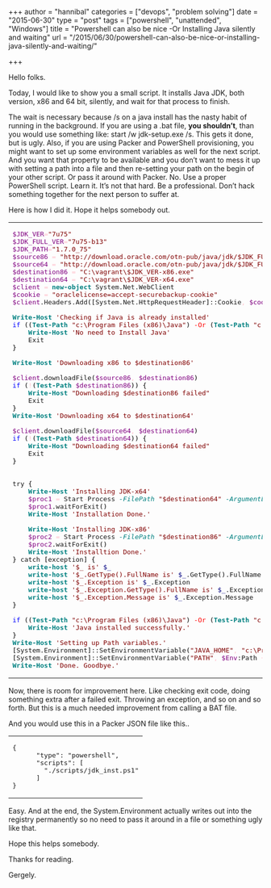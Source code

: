 +++
author = "hannibal"
categories = ["devops", "problem solving"]
date = "2015-06-30"
type = "post"
tags = ["powershell", "unattended", "Windows"]
title = "Powershell can also be nice -Or Installing Java silently and waiting"
url = "/2015/06/30/powershell-can-also-be-nice-or-installing-java-silently-and-waiting/"

+++

Hello folks.

Today, I would like to show you a small script. It installs Java JDK, both version, x86 and 64 bit, silently, and wait for that process to finish. 

The wait is necessary because /s on a java install has the nasty habit of running in the background. If you are using a .bat file, **you shouldn&#8217;t**, than you would use something like: start /w jdk-setup.exe /s. This gets it done, but is ugly. Also, if you are using Packer and PowerShell provisioning, you might want to set up some environment variables as well for the next script. And you want that property to be available and you don&#8217;t want to mess it up with setting a path into a file and then re-setting your path on the begin of your other script. Or pass it around with Packer. No. Use a proper PowerShell script. Learn it. It&#8217;s not that hard. Be a professional. Don&#8217;t hack something together for the next person to suffer at. 

Here is how I did it. Hope it helps somebody out.

<div class="wp_syntax">
  <table>
    <tr>
      <td class="code">
        <pre class="powershell" style="font-family:monospace;"><span style="color: #800080;">$JDK_VER</span><span style="color: pink;">=</span><span style="color: #800000;">"7u75"</span>
<span style="color: #800080;">$JDK_FULL_VER</span><span style="color: pink;">=</span><span style="color: #800000;">"7u75-b13"</span>
<span style="color: #800080;">$JDK_PATH</span><span style="color: pink;">=</span><span style="color: #800000;">"1.7.0_75"</span>
<span style="color: #800080;">$source86</span> <span style="color: pink;">=</span> <span style="color: #800000;">"http://download.oracle.com/otn-pub/java/jdk/$JDK_FULL_VER/jdk-$JDK_VER-windows-i586.exe"</span>
<span style="color: #800080;">$source64</span> <span style="color: pink;">=</span> <span style="color: #800000;">"http://download.oracle.com/otn-pub/java/jdk/$JDK_FULL_VER/jdk-$JDK_VER-windows-x64.exe"</span>
<span style="color: #800080;">$destination86</span> <span style="color: pink;">=</span> <span style="color: #800000;">"C:\vagrant\$JDK_VER-x86.exe"</span>
<span style="color: #800080;">$destination64</span> <span style="color: pink;">=</span> <span style="color: #800000;">"C:\vagrant\$JDK_VER-x64.exe"</span>
<span style="color: #800080;">$client</span> <span style="color: pink;">=</span> <span style="color: #008080; font-weight: bold;">new-object</span> System.Net.WebClient
<span style="color: #800080;">$cookie</span> <span style="color: pink;">=</span> <span style="color: #800000;">"oraclelicense=accept-securebackup-cookie"</span>
<span style="color: #800080;">$client</span>.Headers.Add<span style="color: #000000;">&#40;</span><span style="color: #000000;">&#91;</span>System.Net.HttpRequestHeader<span style="color: #000000;">&#93;</span>::Cookie<span style="color: pink;">,</span> <span style="color: #800080;">$cookie</span><span style="color: #000000;">&#41;</span>
&nbsp;
<span style="color: #008080; font-weight: bold;">Write-Host</span> <span style="color: #800000;">'Checking if Java is already installed'</span>
<span style="color: #0000FF;">if</span> <span style="color: #000000;">&#40;</span><span style="color: #000000;">&#40;</span><span style="color: #008080; font-weight: bold;">Test-Path</span> <span style="color: #800000;">"c:\Program Files (x86)\Java"</span><span style="color: #000000;">&#41;</span> <span style="color: #FF0000;">-Or</span> <span style="color: #000000;">&#40;</span><span style="color: #008080; font-weight: bold;">Test-Path</span> <span style="color: #800000;">"c:\Program Files\Java"</span><span style="color: #000000;">&#41;</span><span style="color: #000000;">&#41;</span> <span style="color: #000000;">&#123;</span>
    <span style="color: #008080; font-weight: bold;">Write-Host</span> <span style="color: #800000;">'No need to Install Java'</span>
    Exit
<span style="color: #000000;">&#125;</span>
&nbsp;
<span style="color: #008080; font-weight: bold;">Write-Host</span> <span style="color: #800000;">'Downloading x86 to $destination86'</span>
&nbsp;
<span style="color: #800080;">$client</span>.downloadFile<span style="color: #000000;">&#40;</span><span style="color: #800080;">$source86</span><span style="color: pink;">,</span> <span style="color: #800080;">$destination86</span><span style="color: #000000;">&#41;</span>
<span style="color: #0000FF;">if</span> <span style="color: #000000;">&#40;</span><span style="color: pink;">!</span><span style="color: #000000;">&#40;</span><span style="color: #008080; font-weight: bold;">Test-Path</span> <span style="color: #800080;">$destination86</span><span style="color: #000000;">&#41;</span><span style="color: #000000;">&#41;</span> <span style="color: #000000;">&#123;</span>
    <span style="color: #008080; font-weight: bold;">Write-Host</span> <span style="color: #800000;">"Downloading $destination86 failed"</span>
    Exit
<span style="color: #000000;">&#125;</span>
<span style="color: #008080; font-weight: bold;">Write-Host</span> <span style="color: #800000;">'Downloading x64 to $destination64'</span>
&nbsp;
<span style="color: #800080;">$client</span>.downloadFile<span style="color: #000000;">&#40;</span><span style="color: #800080;">$source64</span><span style="color: pink;">,</span> <span style="color: #800080;">$destination64</span><span style="color: #000000;">&#41;</span>
<span style="color: #0000FF;">if</span> <span style="color: #000000;">&#40;</span><span style="color: pink;">!</span><span style="color: #000000;">&#40;</span><span style="color: #008080; font-weight: bold;">Test-Path</span> <span style="color: #800080;">$destination64</span><span style="color: #000000;">&#41;</span><span style="color: #000000;">&#41;</span> <span style="color: #000000;">&#123;</span>
    <span style="color: #008080; font-weight: bold;">Write-Host</span> <span style="color: #800000;">"Downloading $destination64 failed"</span>
    Exit
<span style="color: #000000;">&#125;</span>
&nbsp;
&nbsp;
try <span style="color: #000000;">&#123;</span>
    <span style="color: #008080; font-weight: bold;">Write-Host</span> <span style="color: #800000;">'Installing JDK-x64'</span>
    <span style="color: #800080;">$proc1</span> <span style="color: pink;">=</span> Start<span style="color: pink;">-</span>Process <span style="color: #008080; font-style: italic;">-FilePath</span> <span style="color: #800000;">"$destination64"</span> <span style="color: #008080; font-style: italic;">-ArgumentList</span> <span style="color: #800000;">"/s REBOOT=ReallySuppress"</span> <span style="color: #008080; font-style: italic;">-Wait</span> <span style="color: #008080; font-style: italic;">-PassThru</span>
    <span style="color: #800080;">$proc1</span>.waitForExit<span style="color: #000000;">&#40;</span><span style="color: #000000;">&#41;</span>
    <span style="color: #008080; font-weight: bold;">Write-Host</span> <span style="color: #800000;">'Installation Done.'</span>
&nbsp;
    <span style="color: #008080; font-weight: bold;">Write-Host</span> <span style="color: #800000;">'Installing JDK-x86'</span>
    <span style="color: #800080;">$proc2</span> <span style="color: pink;">=</span> Start<span style="color: pink;">-</span>Process <span style="color: #008080; font-style: italic;">-FilePath</span> <span style="color: #800000;">"$destination86"</span> <span style="color: #008080; font-style: italic;">-ArgumentList</span> <span style="color: #800000;">"/s REBOOT=ReallySuppress"</span> <span style="color: #008080; font-style: italic;">-Wait</span> <span style="color: #008080; font-style: italic;">-PassThru</span>
    <span style="color: #800080;">$proc2</span>.waitForExit<span style="color: #000000;">&#40;</span><span style="color: #000000;">&#41;</span>
    <span style="color: #008080; font-weight: bold;">Write-Host</span> <span style="color: #800000;">'Installtion Done.'</span>
<span style="color: #000000;">&#125;</span> catch <span style="color: #000000;">&#91;</span>exception<span style="color: #000000;">&#93;</span> <span style="color: #000000;">&#123;</span>
    <span style="color: #008080; font-weight: bold;">write-host</span> <span style="color: #800000;">'$_ is'</span> <span style="color: #000080;">$_</span>
    <span style="color: #008080; font-weight: bold;">write-host</span> <span style="color: #800000;">'$_.GetType().FullName is'</span> <span style="color: #000080;">$_</span>.GetType<span style="color: #000000;">&#40;</span><span style="color: #000000;">&#41;</span>.FullName
    <span style="color: #008080; font-weight: bold;">write-host</span> <span style="color: #800000;">'$_.Exception is'</span> <span style="color: #000080;">$_</span>.Exception
    <span style="color: #008080; font-weight: bold;">write-host</span> <span style="color: #800000;">'$_.Exception.GetType().FullName is'</span> <span style="color: #000080;">$_</span>.Exception.GetType<span style="color: #000000;">&#40;</span><span style="color: #000000;">&#41;</span>.FullName
    <span style="color: #008080; font-weight: bold;">write-host</span> <span style="color: #800000;">'$_.Exception.Message is'</span> <span style="color: #000080;">$_</span>.Exception.Message
<span style="color: #000000;">&#125;</span>
&nbsp;
<span style="color: #0000FF;">if</span> <span style="color: #000000;">&#40;</span><span style="color: #000000;">&#40;</span><span style="color: #008080; font-weight: bold;">Test-Path</span> <span style="color: #800000;">"c:\Program Files (x86)\Java"</span><span style="color: #000000;">&#41;</span> <span style="color: #FF0000;">-Or</span> <span style="color: #000000;">&#40;</span><span style="color: #008080; font-weight: bold;">Test-Path</span> <span style="color: #800000;">"c:\Program Files\Java"</span><span style="color: #000000;">&#41;</span><span style="color: #000000;">&#41;</span> <span style="color: #000000;">&#123;</span>
    <span style="color: #008080; font-weight: bold;">Write-Host</span> <span style="color: #800000;">'Java installed successfully.'</span>
<span style="color: #000000;">&#125;</span>
<span style="color: #008080; font-weight: bold;">Write-Host</span> <span style="color: #800000;">'Setting up Path variables.'</span>
<span style="color: #000000;">&#91;</span>System.Environment<span style="color: #000000;">&#93;</span>::SetEnvironmentVariable<span style="color: #000000;">&#40;</span><span style="color: #800000;">"JAVA_HOME"</span><span style="color: pink;">,</span> <span style="color: #800000;">"c:\Program Files (x86)\Java\jdk$JDK_PATH"</span><span style="color: pink;">,</span> <span style="color: #800000;">"Machine"</span><span style="color: #000000;">&#41;</span>
<span style="color: #000000;">&#91;</span>System.Environment<span style="color: #000000;">&#93;</span>::SetEnvironmentVariable<span style="color: #000000;">&#40;</span><span style="color: #800000;">"PATH"</span><span style="color: pink;">,</span> <span style="color: #800080;">$Env</span>:Path <span style="color: pink;">+</span> <span style="color: #800000;">";c:\Program Files (x86)\Java\jdk$JDK_PATH\bin"</span><span style="color: pink;">,</span> <span style="color: #800000;">"Machine"</span><span style="color: #000000;">&#41;</span>
<span style="color: #008080; font-weight: bold;">Write-Host</span> <span style="color: #800000;">'Done. Goodbye.'</span></pre>
      </td>
    </tr>
  </table>
</div>

Now, there is room for improvement here. Like checking exit code, doing something extra after a failed exit. Throwing an exception, and so on and so forth. But this is a much needed improvement from calling a BAT file. 

And you would use this in a Packer JSON file like this..

<div class="wp_syntax">
  <table>
    <tr>
      <td class="code">
        <pre class="json" style="font-family:monospace;">{
      "type": "powershell",
      "scripts": [
        "./scripts/jdk_inst.ps1"
      ]
}</pre>
      </td>
    </tr>
  </table>
</div>

Easy. And at the end, the System.Environment actually writes out into the registry permanently so no need to pass it around in a file or something ugly like that.

Hope this helps somebody.
  
Thanks for reading.
  
Gergely.